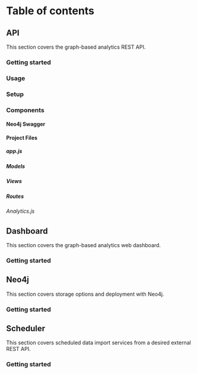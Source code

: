 # Table of contents

## API

This section covers the graph-based analytics REST API.

### Getting started

### Usage

### Setup

### Components

#### Neo4j Swagger

#### Project Files

##### app.js

##### Models

##### Views

##### Routes

###### Analytics.js

## Dashboard

This section covers the graph-based analytics web dashboard.

### Getting started

## Neo4j

This section covers storage options and deployment with Neo4j.

### Getting started

## Scheduler

This section covers scheduled data import services from a desired external REST API.

### Getting started


